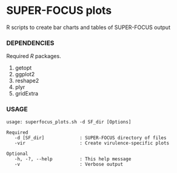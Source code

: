 # SUPER-FOCUS plots

R scripts to create bar charts and tables of SUPER-FOCUS output

### DEPENDENCIES
Required _R_ packages.
1. getopt
2. ggplot2
3. reshape2
4. plyr
5. gridExtra

### USAGE
```
usage: superfocus_plots.sh -d SF_dir [Options]

Required
   -d [SF_dir]             : SUPER-FOCUS directory of files
   -vir                    : Create virulence-specific plots

Optional
   -h, -?, --help          : This help message
   -v                      : Verbose output
```

